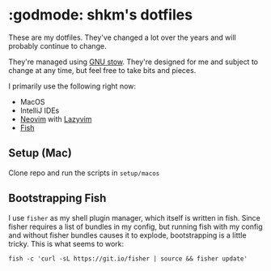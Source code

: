# :godmode: shkm's dotfiles

These are my dotfiles. They've changed a lot over the years and will probably continue to change.

They're managed using [GNU stow](https://www.gnu.org/software/stow/). They're designed for me and subject to change at any time, but feel free to take bits and pieces.

I primarily use the following right now:

- MacOS
- IntelliJ IDEs
- [Neovim](https://neovim.io/) with [Lazyvim](https://www.lazyvim.org)
- [Fish](https://fishshell.com/)

## Setup (Mac)

Clone repo and run the scripts in `setup/macos`

## Bootstrapping Fish

I use `fisher` as my shell plugin manager, which itself is written in fish. Since fisher requires a list of bundles in my config, but running fish with my config and without fisher bundles causes it to explode, bootstrapping is a little tricky. This is what seems to work:

```
fish -c 'curl -sL https://git.io/fisher | source && fisher update'
```
